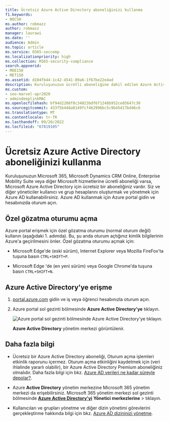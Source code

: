 ```yaml
---
title: Ücretsiz Azure Active Directory aboneliğinizi kullanma
f1.keywords:
- NOCSH
ms.author: robmazz
author: robmazz
manager: laurawi
ms.date: ''
audience: Admin
ms.topic: article
ms.service: O365-seccomp
ms.localizationpriority: high
ms.collection: M365-security-compliance
search.appverid:
- MOE150
- MET150
ms.assetid: d104fb44-1c42-4541-89a6-1f67be22e4ad
description: Kuruluşunuzun ücretli aboneliğine dahil edilen Azure Active Directory'ye nasıl erişeceğinizi öğrenin.
ms.custom:
- seo-marvel-apr2020
- admindeeplinkMAC
ms.openlocfilehash: bf94d2208f8c34023bdf6f1248b952ce85647c30
ms.sourcegitcommit: 433f5b448a0149fcf462996bc5c9b45d17bd46c6
ms.translationtype: MT
ms.contentlocale: tr-TR
ms.lasthandoff: 09/20/2022
ms.locfileid: "67819105"
---
```

# <a name="use-your-free-azure-active-directory-subscription"></a>Ücretsiz Azure Active Directory aboneliğinizi kullanma

Kuruluşunuzun Microsoft 365, Microsoft Dynamics CRM Online, Enterprise Mobility Suite veya diğer Microsoft hizmetlerine ücretli aboneliği varsa, Microsoft Azure Active Directory için ücretsiz bir aboneliğiniz vardır. Siz ve diğer yöneticiler kullanıcı ve grup hesaplarını oluşturmak ve yönetmek için Azure AD kullanabilirsiniz. Azure AD kullanmak için Azure portal gidin ve hesabınızda oturum açın.

## <a name="open-a-private-browsing-session"></a>Özel gözatma oturumu açma

Azure portal erişmek için özel gözatma oturumu (normal oturum değil) kullanın (aşağıdaki 1. adımda). Bu, şu anda oturum açtığınız kimlik bilgilerinin Azure'a geçirilmesini önler. Özel gözatma oturumu açmak için:

- Microsoft Edge'de (eski sürüm), Internet Explorer veya Mozilla FireFox'ta tuşuna basın `CTRL+SHIFT+P`.

- Microsoft Edge 'de (en yeni sürüm) veya Google Chrome'da tuşuna basın `CTRL+SHIFT+N`.

## <a name="access-azure-active-directory"></a>Azure Active Directory'ye erişme

1. [portal.azure.com](https://portal.azure.com) gidin ve iş veya öğrenci hesabınızla oturum açın.

2. Azure portal sol gezinti bölmesinde **Azure Active Directory'ye** tıklayın.

    ![Azure portal sol gezinti bölmesinde Azure Active Directory'ye tıklayın.](../media/97d2d72f-ac20-46ab-898c-851f6009b453.png)

    **Azure Active Directory** yönetim merkezi görüntülenir.

## <a name="more-information"></a>Daha fazla bilgi

- Ücretsiz bir Azure Active Directory aboneliği, Oturum açma işlemleri etkinlik raporunu içermez. Oturum açma etkinliğini kaydetmek için (veri ihlalinde yararlı olabilir), bir Azure Active Directory Premium aboneliğiniz olmalıdır. Daha fazla bilgi için bkz. [Azure AD verileri ne kadar süreyle depolar?](/azure/active-directory/reports-monitoring/reference-reports-data-retention#how-long-does-azure-ad-store-the-data).

- Azure **Active Directory** yönetim merkezine Microsoft 365 yönetim merkezi da erişebilirsiniz. Microsoft 365 yönetim merkezi sol gezinti bölmesinde [**Azure Active Directory'yi**](https://go.microsoft.com/fwlink/p/?linkid=2067268) **Yönetici merkezlerine** \> tıklayın.

- Kullanıcıları ve grupları yönetme ve diğer dizin yönetimi görevlerini gerçekleştirme hakkında bilgi için bkz. [Azure AD dizininizi yönetme](/azure/active-directory/active-directory-administer).